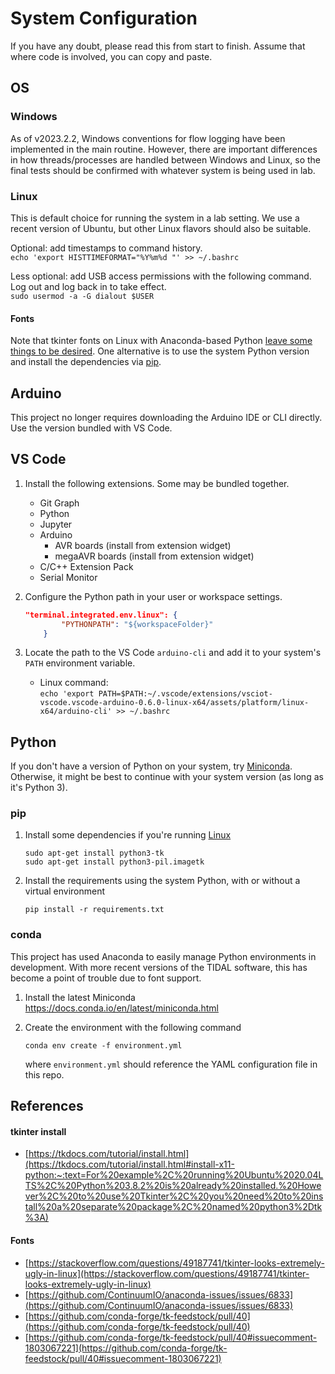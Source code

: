 # System Configuration

If you have any doubt, please read this from start to finish. Assume that where code is involved, you can copy and paste.

## OS

### Windows

As of v2023.2.2, Windows conventions for flow logging have been implemented in the main routine.
However, there are important differences in how threads/processes are handled between Windows and Linux, so the final tests should be confirmed with whatever system is being used in lab.

### Linux

This is default choice for running the system in a lab setting. We use a recent version of Ubuntu, but other Linux flavors should also be suitable.

Optional: add timestamps to command history.  
`echo 'export HISTTIMEFORMAT="%Y%m%d "' >> ~/.bashrc`

Less optional: add USB access permissions with the following command. Log out and log back in to take effect.  
`sudo usermod -a -G dialout $USER`

#### Fonts
Note that tkinter fonts on Linux with Anaconda-based Python [leave some things to be desired](#fonts-1). One alternative is to use the system Python version and install the dependencies via [pip](#pip).

## Arduino

This project no longer requires downloading the Arduino IDE or CLI directly. Use the version bundled with VS Code.

## VS Code

1. Install the following extensions. Some may be bundled together.
    - Git Graph
    - Python
    - Jupyter
    - Arduino
        - AVR boards (install from extension widget)
        - megaAVR boards (install from extension widget)
    - C/C++ Extension Pack
    - Serial Monitor

1. Configure the Python path in your user or workspace settings.

    ```json
    "terminal.integrated.env.linux": {
            "PYTHONPATH": "${workspaceFolder}"
        }
    ```

1. Locate the path to the VS Code `arduino-cli` and add it to your system's `PATH` environment variable.
    - Linux command:  
    `echo 'export PATH=$PATH:~/.vscode/extensions/vsciot-vscode.vscode-arduino-0.6.0-linux-x64/assets/platform/linux-x64/arduino-cli' >> ~/.bashrc`

## Python

If you don't have a version of Python on your system, try [Miniconda](https://docs.conda.io/en/latest/miniconda.html).
Otherwise, it might be best to continue with your system version (as long as it's Python 3).

### pip

1. Install some dependencies if you're running [Linux](#linux)
    ```
    sudo apt-get install python3-tk
    sudo apt-get install python3-pil.imagetk
    ```
1. Install the requirements using the system Python, with or without a virtual environment
    ```
    pip install -r requirements.txt
    ```

### conda

This project has used Anaconda to easily manage Python environments in development. With more recent versions of the TIDAL software, this has become a point of trouble due to font support.

1. Install the latest Miniconda  
https://docs.conda.io/en/latest/miniconda.html
1. Create the environment with the following command 

    ```
    conda env create -f environment.yml
    ```
    where `environment.yml` should reference the YAML configuration file in this repo.

## References

#### tkinter install

- [https://tkdocs.com/tutorial/install.html](https://tkdocs.com/tutorial/install.html#install-x11-python:~:text=For%20example%2C%20running%20Ubuntu%2020.04LTS%2C%20Python%203.8.2%20is%20already%20installed.%20However%2C%20to%20use%20Tkinter%2C%20you%20need%20to%20install%20a%20separate%20package%2C%20named%20python3%2Dtk%3A)

#### Fonts

- [https://stackoverflow.com/questions/49187741/tkinter-looks-extremely-ugly-in-linux](https://stackoverflow.com/questions/49187741/tkinter-looks-extremely-ugly-in-linux)
- [https://github.com/ContinuumIO/anaconda-issues/issues/6833](https://github.com/ContinuumIO/anaconda-issues/issues/6833)
- [https://github.com/conda-forge/tk-feedstock/pull/40](https://github.com/conda-forge/tk-feedstock/pull/40)
- [https://github.com/conda-forge/tk-feedstock/pull/40#issuecomment-1803067221](https://github.com/conda-forge/tk-feedstock/pull/40#issuecomment-1803067221)